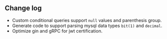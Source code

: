 
## Change log

- Custom conditional queries support `null` values and parenthesis group.
- Generate code to support parsing mysql data types `bit(1)` and `decimal`. 
- Optimize gin and gRPC for jwt certification. 
